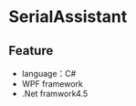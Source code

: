 SerialAssistant
========================
 
## Feature
 * language：C#
 * WPF framework
 * .Net framwork4.5
 
